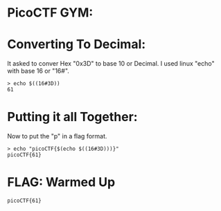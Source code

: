# PicoCTF GYM: 




# Converting To Decimal:
It asked to conver Hex "0x3D" to base 10 or Decimal. I used linux "echo" with base 16 or "16#".
```
> echo $((16#3D))
61

```

# Putting it all Together:
Now to put the "p" in a flag format.
```
> echo "picoCTF{$(echo $((16#3D)))}"
picoCTF{61}

```

# FLAG: Warmed Up
```
picoCTF{61}
```

